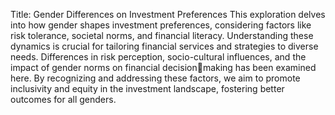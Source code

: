Title: Gender Differences on Investment Preferences
This exploration delves into how gender shapes investment preferences, considering factors like risk tolerance, societal norms, and financial literacy. Understanding these dynamics is crucial for tailoring financial services and strategies to diverse needs. 
Differences in risk perception, socio-cultural influences, and the impact of gender norms on financial decisionmaking has been examined here. 
By recognizing and addressing these factors, we aim to promote inclusivity and equity in the investment landscape, fostering better outcomes for all genders.

